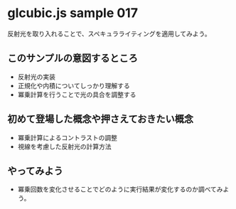 # glcubic.js sample 017

反射光を取り入れることで、スペキュラライティングを適用してみよう。

## このサンプルの意図するところ

* 反射光の実装
* 正規化や内積についてしっかり理解する
* 冪乗計算を行うことで光の具合を調整する

## 初めて登場した概念や押さえておきたい概念

* 冪乗計算によるコントラストの調整
* 視線を考慮した反射光の計算方法

## やってみよう

* 冪乗回数を変化させることでどのように実行結果が変化するのか調べてみよう。



